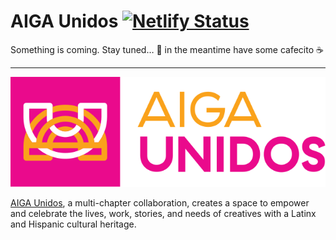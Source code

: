 
# AIGA Unidos [![Netlify Status](https://api.netlify.com/api/v1/badges/2920bb35-45d7-4f02-af3d-e4a7d0d97b5e/deploy-status)](https://app.netlify.com/sites/aiga-unidos/deploys)
Something is coming. Stay tuned… 👀 in the meantime have some cafecito ☕️

----------

![AIGA Unidos](assets/images/aiga-unidos-logo-color1.svg)

[AIGA Unidos](https://aigaunidos.com/), a multi-chapter collaboration, creates a space to empower and celebrate the lives, work, stories, and needs of creatives with a Latinx and Hispanic cultural heritage.
